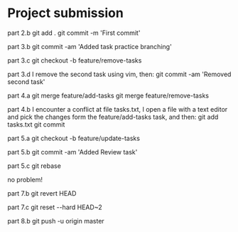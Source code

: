 # Project submission

part 2.b
  git add .
  git commit -m 'First commit'

part 3.b
  git commit -am 'Added task practice branching'

part 3.c
  git checkout -b feature/remove-tasks

part 3.d
  I remove the second task using vim, then:
    git commit -am 'Removed second task'

part 4.a
  git merge feature/add-tasks
  git merge feature/remove-tasks

part 4.b
  I encounter a conflict at file tasks.txt, I open a file with a text editor
  and pick the changes form the feature/add-tasks task, and then:
    git add tasks.txt
    git commit

part 5.a
  git checkout -b feature/update-tasks

part 5.b
  git commit -am 'Added Review task'

part 5.c
  git rebase

  no problem!

part 7.b
  git revert HEAD

part 7.c
  git reset --hard HEAD~2

part 8.b
  git push -u origin master
